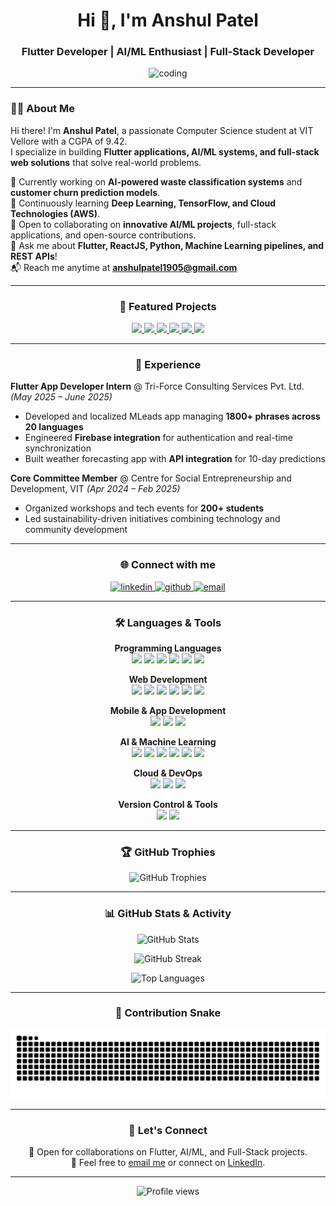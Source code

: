 <h1 align="center">Hi 👋, I'm Anshul Patel</h1>
<h3 align="center">Flutter Developer | AI/ML Enthusiast | Full-Stack Developer</h3>

<p align="center">
  <img src="https://media.giphy.com/media/ZVik7pBtu9dNS/giphy.gif" alt="coding" width="400"/>
</p>

---

### 👨‍💻 About Me  

Hi there! I'm **Anshul Patel**, a passionate Computer Science student at VIT Vellore with a CGPA of 9.42.  
I specialize in building **Flutter applications, AI/ML systems, and full-stack web solutions** that solve real-world problems.  

🔭 Currently working on **AI-powered waste classification systems** and **customer churn prediction models**.  
🌱 Continuously learning **Deep Learning, TensorFlow, and Cloud Technologies (AWS)**.  
🤝 Open to collaborating on **innovative AI/ML projects**, full-stack applications, and open-source contributions.  
💬 Ask me about **Flutter, ReactJS, Python, Machine Learning pipelines, and REST APIs**!  
📬 Reach me anytime at **anshulpatel1905@gmail.com**

---

<h3 align="center">🚀 Featured Projects</h3>

<p align="center">
<a href="https://github.com/anshul4510/customer-churn-prediction">
  <img src="https://img.shields.io/badge/Customer%20Churn%20Prediction-86%25%20Accuracy-blue?style=for-the-badge&logo=tensorflow" />
</a>
<a href="https://github.com/anshul4510/phishing-detection-ml">
  <img src="https://img.shields.io/badge/Phishing%20Detection-98%25%20Accuracy-red?style=for-the-badge&logo=scikitlearn" />
</a>
<a href="https://github.com/anshul4510/Algerian-ForestFire-Predictor">
  <img src="https://img.shields.io/badge/Forest%20Fire%20Predictor-ML%20Model-green?style=for-the-badge&logo=python" />
</a>
<a href="https://github.com/anshul4510/React-Admin-Dashboard">
  <img src="https://img.shields.io/badge/React%20Admin%20Dashboard-Full%20Stack-purple?style=for-the-badge&logo=react" />
</a>
<a href="https://github.com/anshul4510/Barca-Store-App">
  <img src="https://img.shields.io/badge/Barca%20Store%20App-Flutter-02569B?style=for-the-badge&logo=flutter" />
</a>
<a href="https://github.com/anshul4510/Netflix-clone">
  <img src="https://img.shields.io/badge/Netflix%20Clone-ReactJS-E50914?style=for-the-badge&logo=netflix" />
</a>
</p>

---

<h3 align="center">💼 Experience</h3>

**Flutter App Developer Intern** @ Tri-Force Consulting Services Pvt. Ltd. *(May 2025 – June 2025)*  
- Developed and localized MLeads app managing **1800+ phrases across 20 languages**
- Engineered **Firebase integration** for authentication and real-time synchronization
- Built weather forecasting app with **API integration** for 10-day predictions

**Core Committee Member** @ Centre for Social Entrepreneurship and Development, VIT *(Apr 2024 – Feb 2025)*  
- Organized workshops and tech events for **200+ students**
- Led sustainability-driven initiatives combining technology and community development

---

<h3 align="center">🌐 Connect with me</h3>

<p align="center">
<a href="https://linkedin.com/in/anshul-patel-70398128a" target="blank">
<img src="https://raw.githubusercontent.com/rahuldkjain/github-profile-readme-generator/master/src/images/icons/Social/linked-in-alt.svg" alt="linkedin" height="30" width="40" />
</a>
<a href="https://github.com/anshul4510" target="blank">
<img src="https://raw.githubusercontent.com/rahuldkjain/github-profile-readme-generator/master/src/images/icons/Social/github.svg" alt="github" height="30" width="40" />
</a>
<a href="mailto:anshulpatel1905@gmail.com" target="blank">
<img src="https://img.shields.io/badge/Email-D14836?style=flat&logo=gmail&logoColor=white" alt="email" height="30" />
</a>
</p>

---

<h3 align="center">🛠️ Languages & Tools</h3>

<p align="center">
<b>Programming Languages</b><br>
<img src="https://img.shields.io/badge/C-00599C?style=for-the-badge&logo=c&logoColor=white" />
<img src="https://img.shields.io/badge/C++-00599C?style=for-the-badge&logo=cplusplus&logoColor=white" />
<img src="https://img.shields.io/badge/Java-007396?style=for-the-badge&logo=java&logoColor=white" />
<img src="https://img.shields.io/badge/Python-3776AB?style=for-the-badge&logo=python&logoColor=white" />
<img src="https://img.shields.io/badge/JavaScript-F7DF1E?style=for-the-badge&logo=javascript&logoColor=black" />
<img src="https://img.shields.io/badge/R-276DC3?style=for-the-badge&logo=r&logoColor=white" />
</p>

<p align="center">
<b>Web Development</b><br>
<img src="https://img.shields.io/badge/HTML5-E34F26?style=for-the-badge&logo=html5&logoColor=white" />
<img src="https://img.shields.io/badge/CSS3-1572B6?style=for-the-badge&logo=css3&logoColor=white" />
<img src="https://img.shields.io/badge/React-20232A?style=for-the-badge&logo=react&logoColor=61DAFB" />
<img src="https://img.shields.io/badge/MySQL-4479A1?style=for-the-badge&logo=mysql&logoColor=white" />
<img src="https://img.shields.io/badge/Flask-000000?style=for-the-badge&logo=flask&logoColor=white" />
<img src="https://img.shields.io/badge/FastAPI-009688?style=for-the-badge&logo=fastapi&logoColor=white" />
</p>

<p align="center">
<b>Mobile & App Development</b><br>
<img src="https://img.shields.io/badge/Flutter-02569B?style=for-the-badge&logo=flutter&logoColor=white" />
<img src="https://img.shields.io/badge/Firebase-FFCA28?style=for-the-badge&logo=firebase&logoColor=black" />
<img src="https://img.shields.io/badge/Streamlit-FF4B4B?style=for-the-badge&logo=streamlit&logoColor=white" />
</p>

<p align="center">
<b>AI & Machine Learning</b><br>
<img src="https://img.shields.io/badge/Scikit--Learn-F7931E?style=for-the-badge&logo=scikit-learn&logoColor=white" />
<img src="https://img.shields.io/badge/Pandas-150458?style=for-the-badge&logo=pandas&logoColor=white" />
<img src="https://img.shields.io/badge/NumPy-013243?style=for-the-badge&logo=numpy&logoColor=white" />
<img src="https://img.shields.io/badge/Matplotlib-11557c?style=for-the-badge&logoColor=white" />
<img src="https://img.shields.io/badge/TensorFlow-FF6F00?style=for-the-badge&logo=tensorflow&logoColor=white" />
<img src="https://img.shields.io/badge/NLTK-154f3c?style=for-the-badge&logoColor=white" />
</p>

<p align="center">
<b>Cloud & DevOps</b><br>
<img src="https://img.shields.io/badge/AWS-FF9900?style=for-the-badge&logo=amazon-aws&logoColor=white" />
<img src="https://img.shields.io/badge/Docker-2496ED?style=for-the-badge&logo=docker&logoColor=white" />
<img src="https://img.shields.io/badge/MongoDB%20Atlas-47A248?style=for-the-badge&logo=mongodb&logoColor=white" />
</p>

<p align="center">
<b>Version Control & Tools</b><br>
<img src="https://img.shields.io/badge/Git-F05032?style=for-the-badge&logo=git&logoColor=white" />
<img src="https://img.shields.io/badge/GitHub-181717?style=for-the-badge&logo=github&logoColor=white" />
</p>

---

<h3 align="center">🏆 GitHub Trophies</h3>

<p align="center">
  <img src="https://github-profile-trophy.vercel.app/?username=anshul4510&theme=tokyonight&no-frame=true&no-bg=true&margin-w=4&column=7" alt="GitHub Trophies" />
</p>

---

<h3 align="center">📊 GitHub Stats & Activity</h3>

<p align="center">
  <img src="https://github-readme-stats.vercel.app/api?username=anshul4510&show_icons=true&theme=tokyonight&hide_border=true" alt="GitHub Stats" />
</p>

<p align="center">
  <img src="https://github-readme-streak-stats.herokuapp.com?user=anshul4510&theme=tokyonight&hide_border=true" alt="GitHub Streak" />
</p>

<p align="center">
  <img src="https://github-readme-stats.vercel.app/api/top-langs?username=anshul4510&show_icons=true&locale=en&layout=compact&theme=tokyonight&hide_border=true" alt="Top Languages" />
</p>

---

<h3 align="center">🐍 Contribution Snake</h3>

<p align="center">
  <img src="https://raw.githubusercontent.com/anshul4510/anshul4510/output/github-contribution-grid-snake.svg" alt="Snake animation" />
</p>

---

<h3 align="center">🤝 Let's Connect</h3>
<p align="center">
  🚀 Open for collaborations on Flutter, AI/ML, and Full-Stack projects.<br>
  💌 Feel free to <a href="mailto:anshulpatel1905@gmail.com">email me</a> or connect on <a href="https://linkedin.com/in/anshul-patel-70398128a">LinkedIn</a>.
</p>

---

<p align="center">
  <img src="https://komarev.com/ghpvc/?username=anshul4510&label=Profile%20views&color=0e75b6&style=flat" alt="Profile views" />
</p>
